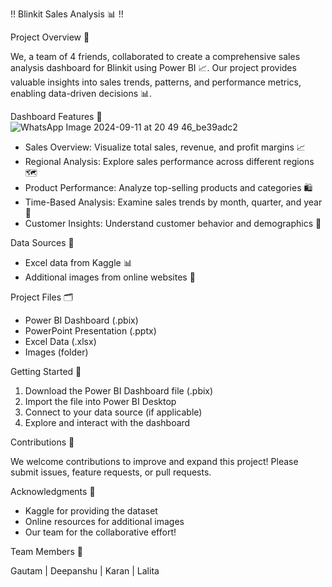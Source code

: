 !! Blinkit Sales Analysis 📊 !!

Project Overview 🎉

We, a team of 4 friends, collaborated to create a comprehensive sales analysis dashboard for Blinkit using Power BI 📈. Our project provides valuable insights into sales trends, patterns, and performance metrics, enabling data-driven decisions 📊.

Dashboard Features 🌟
![WhatsApp Image 2024-09-11 at 20 49 46_be39adc2](https://github.com/user-attachments/assets/0a1b8310-49f6-463e-8bb2-5c8fa38b1c53)

- Sales Overview: Visualize total sales, revenue, and profit margins 📈
- Regional Analysis: Explore sales performance across different regions 🗺
- Product Performance: Analyze top-selling products and categories 🛍
- Time-Based Analysis: Examine sales trends by month, quarter, and year 📆
- Customer Insights: Understand customer behavior and demographics 🤝

Data Sources 📁

- Excel data from Kaggle 📊
- Additional images from online websites 📸

Project Files 🗂

- Power BI Dashboard (.pbix)
- PowerPoint Presentation (.pptx)
- Excel Data (.xlsx)
- Images (folder)

Getting Started 🚀

1. Download the Power BI Dashboard file (.pbix)
2. Import the file into Power BI Desktop
3. Connect to your data source (if applicable)
4. Explore and interact with the dashboard

Contributions 🤝

We welcome contributions to improve and expand this project! Please submit issues, feature requests, or pull requests.


Acknowledgments 🙏

- Kaggle for providing the dataset
- Online resources for additional images
- Our team for the collaborative effort!

Team Members 👥

Gautam | Deepanshu | Karan | Lalita
